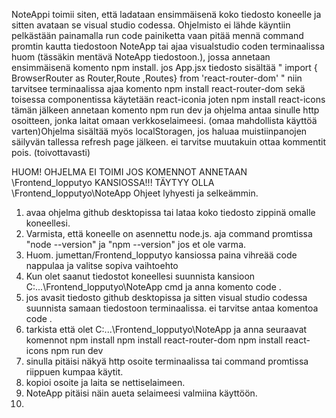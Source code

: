 NoteAppi toimii siten, että ladataan ensimmäisenä koko tiedosto koneelle ja sitten avataan se visual studio codessa.
Ohjelmisto ei lähde käyntiin pelkästään painamalla run code painiketta vaan pitää mennä command promtin kautta tiedostoon NoteApp tai ajaa visualstudio coden terminaalissa huom (tässäkin mentävä NoteApp tiedostoon.), jossa annetaan ensimmäisenä komento npm install.
jos App.jsx tiedosto sisältää " import { BrowserRouter as Router,Route ,Routes} from 'react-router-dom' " niin tarvitsee terminaalissa ajaa komento npm install react-router-dom sekä toisessa componentissa käytetään react-iconia joten npm install react-icons
tämän jälkeen annetaan komento npm run dev ja ohjelma antaa sinulle http osoitteen, jonka laitat omaan verkkoselaimeesi.
(omaa mahdollista käyttöä varten)Ohjelma sisältää myös localStoragen, jos haluaa muistiinpanojen säilyvän tallessa refresh page jälkeen. ei tarvitse muutakuin ottaa kommentit pois. (toivottavasti)


HUOM! OHJELMA EI TOIMI JOS KOMENNOT ANNETAAN \Frontend_lopputyo KANSIOSSA!!! TÄYTYY OLLA \Frontend_lopputyo\NoteApp
Ohjeet lyhyesti ja selkeämmin.
1. avaa ohjelma github desktopissa tai lataa koko tiedosto zippinä omalle koneellesi.
2. Varmista, että koneelle on asennettu node.js. aja command promtissa "node --version" ja "npm --version" jos et ole varma.
3. Huom. jumettan/Frontend_lopputyo kansiossa paina vihreää code nappulaa ja valitse sopiva vaihtoehto
4. Kun olet saanut tiedostot koneellesi suunnista kansioon C:\...\Frontend_lopputyo\NoteApp cmd ja anna komento code .
5. jos avasit tiedosto github desktopissa ja sitten visual studio codessa suunnista samaan tiedostoon terminaalissa. ei tarvitse antaa komentoa code .
6. tarkista että olet C:\...\Frontend_lopputyo\NoteApp ja anna seuraavat komennot
npm install
npm install react-router-dom
npm install react-icons
npm run dev
7. sinulla pitäisi näkyä http osoite terminaalissa tai command promtissa riippuen kumpaa käytit.
8. kopioi osoite ja laita se nettiselaimeen.
9. NoteApp pitäisi näin aueta selaimeesi valmiina käyttöön.
10. 
